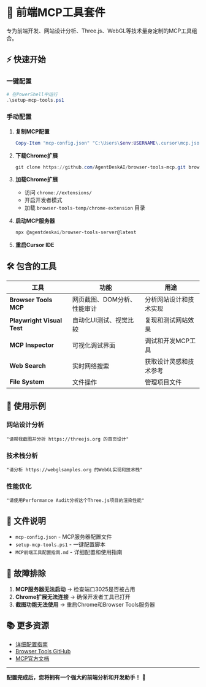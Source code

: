 # 🚀 前端MCP工具套件

专为前端开发、网站设计分析、Three.js、WebGL等技术量身定制的MCP工具组合。

## ⚡ 快速开始

### 一键配置
```powershell
# 在PowerShell中运行
.\setup-mcp-tools.ps1
```

### 手动配置
1. **复制MCP配置**
   ```powershell
   Copy-Item "mcp-config.json" "C:\Users\$env:USERNAME\.cursor\mcp.json"
   ```

2. **下载Chrome扩展**
   ```powershell
   git clone https://github.com/AgentDeskAI/browser-tools-mcp.git browser-tools-temp
   ```

3. **加载Chrome扩展**
   - 访问 `chrome://extensions/`
   - 开启开发者模式
   - 加载 `browser-tools-temp/chrome-extension` 目录

4. **启动MCP服务器**
   ```powershell
   npx @agentdeskai/browser-tools-server@latest
   ```

5. **重启Cursor IDE**

## 🛠️ 包含的工具

| 工具 | 功能 | 用途 |
|------|------|------|
| **Browser Tools MCP** | 网页截图、DOM分析、性能审计 | 分析网站设计和技术实现 |
| **Playwright Visual Test** | 自动化UI测试、视觉比较 | 复现和测试网站效果 |
| **MCP Inspector** | 可视化调试界面 | 调试和开发MCP工具 |
| **Web Search** | 实时网络搜索 | 获取设计灵感和技术参考 |
| **File System** | 文件操作 | 管理项目文件 |

## 📖 使用示例

### 网站设计分析
```
"请帮我截图并分析 https://threejs.org 的首页设计"
```

### 技术栈分析
```
"请分析 https://webglsamples.org 的WebGL实现和技术栈"
```

### 性能优化
```
"请使用Performance Audit分析这个Three.js项目的渲染性能"
```

## 📁 文件说明

- `mcp-config.json` - MCP服务器配置文件
- `setup-mcp-tools.ps1` - 一键配置脚本
- `MCP前端工具配置指南.md` - 详细配置和使用指南

## 🔧 故障排除

1. **MCP服务器无法启动** → 检查端口3025是否被占用
2. **Chrome扩展无法连接** → 确保开发者工具已打开
3. **截图功能无法使用** → 重启Chrome和Browser Tools服务器

## 📚 更多资源

- [详细配置指南](./MCP前端工具配置指南.md)
- [Browser Tools GitHub](https://github.com/AgentDeskAI/browser-tools-mcp)
- [MCP官方文档](https://modelcontextprotocol.io)

---

**配置完成后，您将拥有一个强大的前端分析和开发助手！** 🎉 
